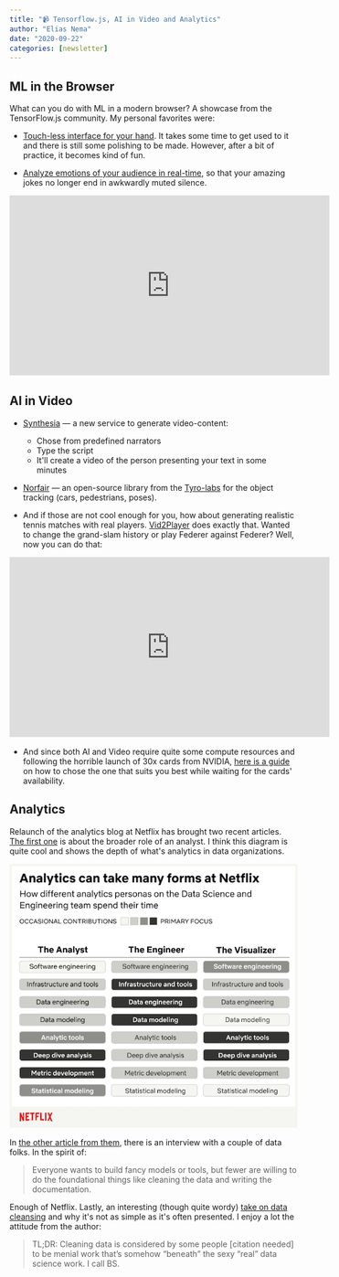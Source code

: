 ```yaml
---
title: "📹 Tensorflow.js, AI in Video and Analytics"
author: "Elias Nema"
date: "2020-09-22"
categories: [newsletter]
---
```


## ML in the Browser

What can you do with ML in a modern browser? A showcase from the TensorFlow.js community. My personal favorites were:

* [Touch-less interface for your hand](https://demos.touch-less.dev/). It takes some time to get used to it and there is still some polishing to be made. However, after a bit of practice, it becomes kind of fun.

* [Analyze emotions of your audience in real-time](https://enjoyingthe.show/#explainer), so that your amazing jokes no longer end in awkwardly muted silence.

<iframe width="560" height="315" src="https://www.youtube-nocookie.com/embed/fZ1rzawCPD4?controls=0" frameborder="0" allow="accelerometer; autoplay; clipboard-write; encrypted-media; gyroscope; picture-in-picture" allowfullscreen></iframe>

## AI in Video

* [Synthesia](https://www.synthesia.io/) — a new service to generate video-content:

  * Chose from predefined narrators
  * Type the script
  * It'll create a video of the person presenting your text in some minutes

* [Norfair](https://github.com/tryolabs/norfair) — an open-source library from the [Tyro-labs](https://tryolabs.com/blog/2020/09/10/releasing-norfair-an-open-source-library-for-object-tracking/) for the object tracking (cars, pedestrians, poses).

* And if those are not cool enough for you, how about generating realistic tennis matches with real players. [Vid2Player](https://cs.stanford.edu/~haotianz/research/vid2player/) does exactly that. Wanted to change the grand-slam history or play Federer against Federer? Well, now you can do that:

<iframe width="560" height="315" src="https://www.youtube.com/embed/GnZUIuOzgQc" frameborder="0" allow="accelerometer; autoplay; clipboard-write; encrypted-media; gyroscope; picture-in-picture" allowfullscreen></iframe>

* And since both AI and Video require quite some compute resources and following the horrible launch of 30x cards from NVIDIA, [here is a guide](http://timdettmers.com/2020/09/07/which-gpu-for-deep-learning/) on how to chose the one that suits you best while waiting for the cards' availability.

## Analytics

Relaunch of the analytics blog at Netflix has brought two recent articles. [The first one](https://netflixtechblog.com/analytics-at-netflix-who-we-are-and-what-we-do-7d9c08fe6965?source=rss----2615bd06b42e---4) is about the broader role of an analyst. I think this diagram is quite cool and shows the depth of what's analytics in data organizations.

![analytics-netflix](2020-09-22-analytics-netflix.png)

In [the other article from them](https://netflixtechblog.com/how-our-paths-brought-us-to-data-and-netflix-4eced44a6872?source=rss----2615bd06b42e---4), there is an interview with a couple of data folks. In the spirit of:

> Everyone wants to build fancy models or tools, but fewer are willing to do the foundational things like cleaning the data and writing the documentation.

Enough of Netflix. Lastly, an interesting (though quite wordy) [take on data cleansing](https://counting.substack.com/p/data-cleaning-is-analysis-not-grunt) and why it's not as simple as it's often presented. I enjoy a lot the attitude from the author:

> TL;DR: Cleaning data is considered by some people [citation needed] to be menial work that’s somehow “beneath” the sexy “real” data science work. I call BS.
